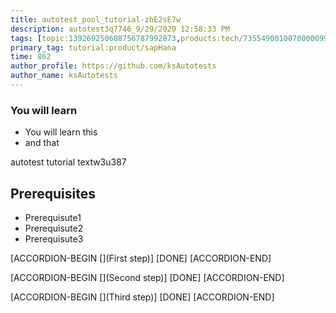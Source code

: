 ```yaml
---
title: autotest_pool_tutorial-zhE2sE7w
description: autotest3q7746_9/29/2020 12:58:33 PM
tags: [topic:139269250608756787992873,products:tech/73554900100700000996,tutorial:experience/advanced]
primary_tag: tutorial:product/sapHana
time: 862
author_profile: https://github.com/ksAutotests
author_name: ksAutotests
---
```

### You will learn
- You will learn this
- and that

autotest tutorial textw3u387

## Prerequisites
- Prerequisute1
- Prerequisute2
- Prerequisute3

[ACCORDION-BEGIN [](First step)]
[DONE]
[ACCORDION-END]

[ACCORDION-BEGIN [](Second step)]
[DONE]
[ACCORDION-END]

[ACCORDION-BEGIN [](Third step)]
[DONE]
[ACCORDION-END]

